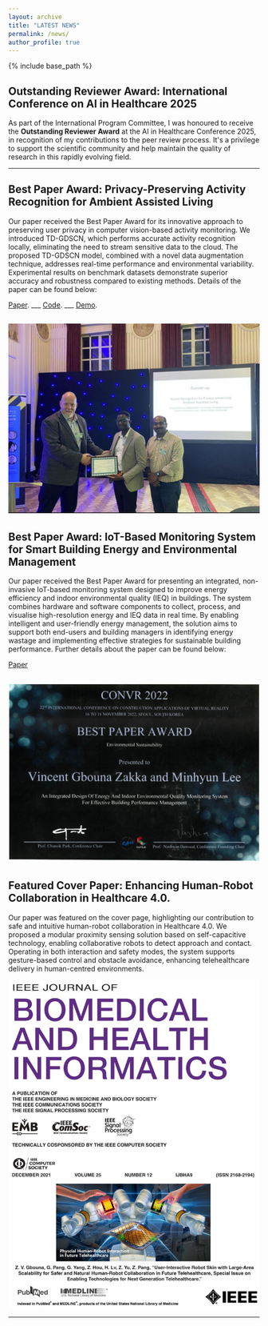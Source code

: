 ```yaml
---
layout: archive
title: "LATEST NEWS"
permalink: /news/
author_profile: true
---
```


{% include base_path %}

## Outstanding Reviewer Award: International Conference on AI in Healthcare 2025

As part of the International Program Committee, I was honoured to receive the **Outstanding Reviewer Award** at the AI in Healthcare Conference 2025, in recognition of my contributions to the peer review process. It's a privilege to support the scientific community and help maintain the quality of research in this rapidly evolving field.

---

## Best Paper Award: Privacy-Preserving Activity Recognition for Ambient Assisted Living

Our paper received the Best Paper Award for its innovative approach to preserving user privacy in computer vision-based activity monitoring. We introduced TD-GDSCN, which performs accurate activity recognition locally, eliminating the need to stream sensitive data to the cloud. The proposed TD-GDSCN model, combined with a novel data augmentation technique, addresses real-time performance and environmental variability. Experimental results on benchmark datasets demonstrate superior accuracy and robustness compared to existing methods. Details of the paper can be found below:

[Paper](https://doi.org/10.1007/978-3-031-67285-9_15).  ___ [Code](https://github.com/Gbouna/TD-GDSCN).  ___ [Demo](https://www.youtube.com/watch?v=FExfkhTpHJA).  

![Best Paper Award](aiiH2025.jfif)
---

## Best Paper Award: IoT-Based Monitoring System for Smart Building Energy and Environmental Management

Our paper received the Best Paper Award for presenting an integrated, non-invasive IoT-based monitoring system designed to improve energy efficiency and indoor environmental quality (IEQ) in buildings. The system combines hardware and software components to collect, process, and visualise high-resolution energy and IEQ data in real time. By enabling intelligent and user-friendly energy management, the solution aims to support both end-users and building managers in identifying energy wastage and implementing effective strategies for sustainable building performance. Further details about the paper can be found below:

[Paper](https://arxiv.org/abs/2503.23323)

![Best Paper Award](convr2022.jpg)
---

## Featured Cover Paper: Enhancing Human-Robot Collaboration in Healthcare 4.0.

Our paper was featured on the cover page, highlighting our contribution to safe and intuitive human-robot collaboration in Healthcare 4.0. We proposed a modular proximity sensing solution based on self-capacitive technology, enabling collaborative robots to detect approach and contact. Operating in both interaction and safety modes, the system supports gesture-based control and obstacle avoidance, enhancing telehealthcare delivery in human-centred environments.

![cover page](cover_page.jfif)

---
